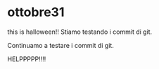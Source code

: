 # ottobre31
this is halloween!!
Stiamo testando i commit di git.

Continuamo a testare i commit di git.

HELPPPPP!!!!
